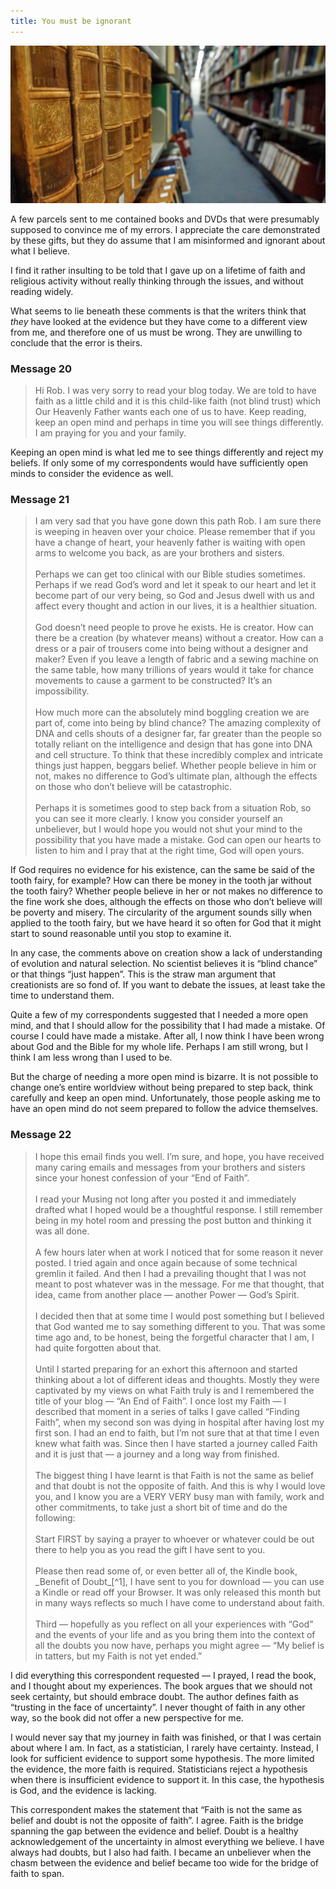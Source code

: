 ```yaml
---
title: You must be ignorant
---
```


![](library2.resized.jpg)

A few parcels sent to me contained books and DVDs that were presumably supposed to convince me of my errors. I appreciate the care demonstrated by these gifts, but they do assume that I am misinformed and ignorant about what I believe.

I find it rather insulting to be told that I gave up on a lifetime of faith and religious activity without really thinking through the issues, and without reading widely.

What seems to lie beneath these comments is that the writers think that _they_ have looked at the evidence but they have come to a different view from me, and therefore one of us must be wrong. They are unwilling to conclude that the error is theirs.

### Message 20

>Hi Rob. I was very sorry to read your blog today. We are told to have faith as a little child and it is this child-like faith (not blind trust) which Our Heavenly Father wants each one of us to have. Keep reading, keep an open mind and perhaps in time you will see things differently. I am praying for you and your family.

Keeping an open mind is what led me to see things differently and reject my beliefs. If only some of my correspondents would have sufficiently open minds to consider the evidence as well.

### Message 21

<blockquote><p>
I am very sad that you have gone down this path Rob. I am sure there is weeping in heaven over your choice. Please remember that if you have a change of heart, your heavenly father is waiting with open arms to welcome you back, as are your brothers and sisters.<br><br>
Perhaps we can get too clinical with our Bible studies sometimes. Perhaps if we read God’s word and let it speak to our heart and let it become part of our very being, so God and Jesus dwell with us and affect every thought and action in our lives, it is a healthier situation.<br><br>
God doesn’t need people to prove he exists. He is creator. How can there be a creation (by whatever means) without a creator. How can a dress or a pair of trousers come into being without a designer and maker? Even if you leave a length of fabric and a sewing machine on the same table, how many trillions of years would it take for chance movements to cause a garment to be constructed? It’s an impossibility.<br><br>
How much more can the absolutely mind boggling creation we are part of, come into being by blind chance? The amazing complexity of DNA and cells shouts of a designer far, far greater than the people so totally reliant on the intelligence and design that has gone into DNA and cell structure. To think that these incredibly complex and intricate things just happen, beggars belief. Whether people believe in him or not, makes no difference to God’s ultimate plan, although the effects on those who don’t believe will be catastrophic.<br><br>
Perhaps it is sometimes good to step back from a situation Rob, so you can see it more clearly. I know you consider yourself an unbeliever, but I would hope you would not shut your mind to the possibility that you have made a mistake. God can open our hearts to listen to him and I pray that at the right time, God will open yours.
</blockquote>

If God requires no evidence for his existence, can the same be said of the tooth fairy, for example? How can there be money in the tooth jar without the tooth fairy? Whether people believe in her or not makes no difference to the fine work she does, although the effects on those who don’t believe will be poverty and misery. The circularity of the argument sounds silly when applied to the tooth fairy, but we have heard it so often for God that it might start to sound reasonable until you stop to examine it.

In any case, the comments above on creation show a lack of understanding of evolution and natural selection. No scientist believes it is “blind chance” or that things “just happen”. This is the straw man argument that creationists are so fond of. If you want to debate the issues, at least take the time to understand them.

Quite a few of my correspondents suggested that I needed a more open mind, and that I should allow for the possibility that I had made a mistake. Of course I could have made a mistake. After all, I now think I have been wrong about God and the Bible for my whole life. Perhaps I am still wrong, but I think I am less wrong than I used to be.

But the charge of needing a more open mind is bizarre. It is not possible to change one’s entire worldview without being prepared to step back, think carefully and keep an open mind. Unfortunately, those people asking me to have an open mind do not seem prepared to follow the advice themselves.

### Message 22

<blockquote><p>
I hope this email finds you well. I’m sure, and hope, you have received many caring emails and messages from your brothers and sisters since your honest confession of your “End of Faith”.<br><br>
I read your Musing not long after you posted it and immediately drafted what I hoped would be a thoughtful response. I still remember being in my hotel room and pressing the post button and thinking it was all done.<br><br>
A few hours later when at work I noticed that for some reason it never posted. I tried again and once again because of some technical gremlin it failed. And then I had a prevailing thought that I was not meant to post whatever was in the message. For me that thought, that idea, came from another place — another Power — God’s Spirit.<br><br>
I decided then that at some time I would post something but I believed that God wanted me to say something different to you. That was some time ago and, to be honest, being the forgetful character that I am, I had quite forgotten about that.<br><br>
Until I started preparing for an exhort this afternoon and started thinking about a lot of different ideas and thoughts. Mostly they were captivated by my views on what Faith truly is and I remembered the title of your blog — “An End of Faith”. I once lost my Faith — I described that moment in a series of talks I gave called “Finding Faith”, when my second son was dying in hospital after having lost my first son. I had an end to faith, but I’m not sure that at that time I even knew what faith was. Since then I have started a journey called Faith and it is just that — a journey and a long way from finished.<br><br>
The biggest thing I have learnt is that Faith is not the same as belief and that doubt is not the opposite of faith. And this is why I would love you, and I know you are a VERY VERY busy man with family, work and other commitments, to take just a short bit of time and do the following:<br><br>
Start FIRST by saying a prayer to whoever or whatever could be out there to help you as you read the gift I have sent to you.<br><br>
Please then read some of, or even better all of, the Kindle book, _Benefit of Doubt_[^1], I have sent to you for download — you can use a Kindle or read off your Browser. It was only released this month but in many ways reflects so much I have come to understand about faith.<br><br>
Third — hopefully as you reflect on all your experiences with “God” and the events of your life and as you bring them into the context of all the doubts you now have, perhaps you might agree — “My belief is in tatters, but my Faith is not yet ended.”
</blockquote>
I did everything this correspondent requested — I prayed, I read the book, and I thought about my experiences. The book argues that we should not seek certainty, but should embrace doubt. The author defines faith as “trusting in the face of uncertainty”. I never thought of faith in any other way, so the book did not offer a new perspective for me.

I would never say that my journey in faith was finished, or that I was certain about where I am. In fact, as a statistician, I rarely have certainty. Instead, I look for sufficient evidence to support some hypothesis. The more limited the evidence, the more faith is required. Statisticians reject a hypothesis when there is insufficient evidence to support it. In this case, the hypothesis is God, and the evidence is lacking.

This correspondent makes the statement that “Faith is not the same as belief and doubt is not the opposite of faith”. I agree. Faith is the bridge spanning the gap between the evidence and belief. Doubt is a healthy acknowledgement of the uncertainty in almost everything we believe. I have always had doubts, but I also had faith. I became an unbeliever when the chasm between the evidence and belief became too wide for the bridge of faith to span.

[^1]: Actually, two people sent me the same book: G. A. Boyd (2013). _Benefit of the doubt: Breaking the idol of certainty_. Grand Rapids, MI, USA: Baker Books.
